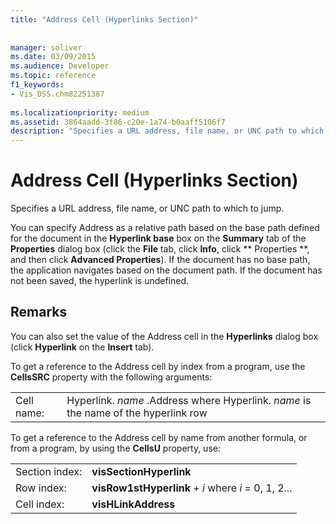 ```yaml
---
title: "Address Cell (Hyperlinks Section)"
 
 
manager: soliver
ms.date: 03/09/2015
ms.audience: Developer
ms.topic: reference
f1_keywords:
- Vis_DSS.chm82251387
 
ms.localizationpriority: medium
ms.assetid: 3864aadd-3f86-c20e-1a74-b0aaff5106f7
description: "Specifies a URL address, file name, or UNC path to which to jump."
---
```


# Address Cell (Hyperlinks Section)

Specifies a URL address, file name, or UNC path to which to jump.
  
You can specify Address as a relative path based on the base path defined for the document in the **Hyperlink base** box on the **Summary** tab of the **Properties** dialog box (click the **File** tab, click **Info**, click ** Properties **, and then click **Advanced Properties**). If the document has no base path, the application navigates based on the document path. If the document has not been saved, the hyperlink is undefined.
  
## Remarks

You can also set the value of the Address cell in the **Hyperlinks** dialog box (click **Hyperlink** on the **Insert** tab). 
  
To get a reference to the Address cell by index from a program, use the **CellsSRC** property with the following arguments: 
  
|||
|:-----|:-----|
|Cell name:  <br/> |Hyperlink. *name*  .Address           where Hyperlink. *name*  is the name of the hyperlink row  <br/> |
   
To get a reference to the Address cell by name from another formula, or from a program, by using the **CellsU** property, use: 
  
|||
|:-----|:-----|
| Section index:  <br/> |**visSectionHyperlink** <br/> |
| Row index:  <br/> |**visRow1stHyperlink** +  *i*            where  *i*  = 0, 1, 2...  <br/> |
| Cell index:  <br/> |**visHLinkAddress** <br/> |
   

